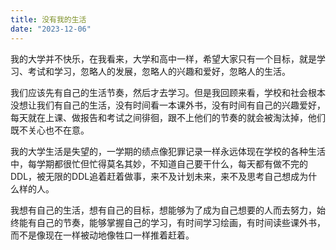 ```yaml
---
title: 没有我的生活
date: "2023-12-06"
---
```


我的大学并不快乐，在我看来，大学和高中一样，希望大家只有一个目标，就是学习、考试和学习，忽略人的发展，忽略人的兴趣和爱好，忽略人的生活。

我们应该先有自己的生活节奏，然后才去学习。但是我回顾来看，学校和社会根本没想让我们有自己的生活，没有时间看一本课外书，没有时间有自己的兴趣爱好，每天就在上课、做报告和考试之间徘徊，跟不上他们的节奏的就会被淘汰掉，他们既不关心也不在意。

我的大学生活是失望的，一学期的绩点像犯罪记录一样永远体现在学校的各种生活中，每学期都很忙但忙得莫名其妙，不知道自己要干什么，每天都有做不完的DDL，被无限的DDL追着赶着做事，来不及计划未来，来不及思考自己想成为什么样的人。

我想有自己的生活，想有自己的目标，想能够为了成为自己想要的人而去努力，始终能有自己的节奏，能够掌握自己的学习，有时间学习绘画，有时间读些课外书，而不是像现在一样被动地像牲口一样推着赶着。
